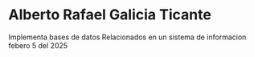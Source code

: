# Alberto Rafael Galicia Ticante
Implementa bases de datos Relacionados en un sistema de informacion
febero 5 del 2025
